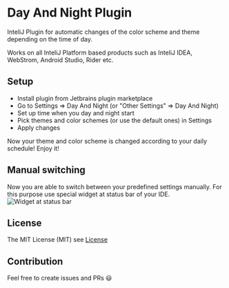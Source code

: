 # Day And Night Plugin
InteliJ Plugin for automatic changes of the color scheme and theme depending on the time of day.

Works on all InteliJ Platform based products such as InteliJ IDEA, WebStrom, Android Studio, Rider etc. 

## Setup
* Install plugin from Jetbrains plugin marketplace 
* Go to Settings => Day And Night (or "Other Settings" => Day And Night)
* Set up time when you day and night start
* Pick themes and color schemes (or use the default ones) in Settings
* Apply changes

Now your theme and color scheme is changed according to your daily schedule! Enjoy it! 

## Manual switching
Now you are able to switch between your predefined settings manually.
For this purpose use special widget at status bar of your IDE. 
 ![Widget at status bar](https://github.com/iBavtovich/day-and-night-plugin/blob/master/files/status-bar-example.png)

## License
The MIT License (MIT) see [License](LICENSE)

## Contribution
Feel free to create issues and PRs 😃
